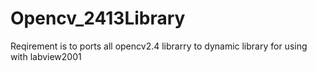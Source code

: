 # Opencv_2413Library
Reqirement is to ports all opencv2.4 librarry to dynamic library for using with labview2001  

